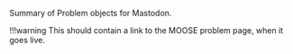 Summary of Problem objects for Mastodon.

!!!warning
    This should contain a link to the MOOSE problem page, when it goes live.
